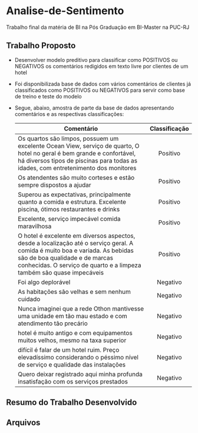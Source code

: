 # Analise-de-Sentimento
Trabalho final da matéria de BI na Pós Graduação em BI-Master na PUC-RJ

## Trabalho Proposto
- Desenvolver modelo preditivo para classificar como POSITIVOS ou NEGATIVOS os comentários redigidos em texto livre por clientes de um hotel
- Foi disponibilizada base de dados com vários comentários de clientes já classificados como POSITIVOS ou NEGATIVOS para servir como base de treino e teste do modelo
- Segue, abaixo, amostra de parte da base de dados apresentando comentários e as respectivas classificações:

  | Comentário    | Classificação | 
  | ------------- |:-------------:| 
  | Os quartos são limpos, possuem um excelente Ocean View, serviço de quarto, O hotel no geral é bem grande e confortável, há diversos tipos de piscinas para todas as idades, com entretenimento dos monitores | 	Positivo |
  | Os atendentes são muito corteses e estão sempre dispostos a ajudar |	Positivo |
  | Superou as expectativas, principalmente quanto a comida e estrutura. Excelente piscina, ótimos restaurantes e drinks | Positivo |
  | Excelente, serviço impecável comida maravilhosa | Positivo |
  | O hotel é excelente em diversos aspectos, desde a localização até o serviço geral. A comida é muito boa e variada. As bebidas são de boa qualidade e de marcas conhecidas. O serviço de quarto e a limpeza também são quase impecáveis | Positivo |
  | Foi algo deplorável | Negativo |
  | As habitações são velhas e sem nenhum cuidado | Negativo |
  | Nunca imaginei que a rede Othon mantivesse uma unidade em tão mau estado e com atendimento tão precário | 	Negativo |
  | hotel é muito antigo e com equipamentos muitos velhos, mesmo na taxa superior |	Negativo |
  | difícil é falar de um hotel ruim. Preço elevadíssimo considerando o péssimo nível de serviço e qualidade das instalações | 	Negativo |
  | Quero deixar registrado aqui minha profunda insatisfação com os serviços prestados |	Negativo |


## Resumo do Trabalho Desenvolvido


## Arquivos

